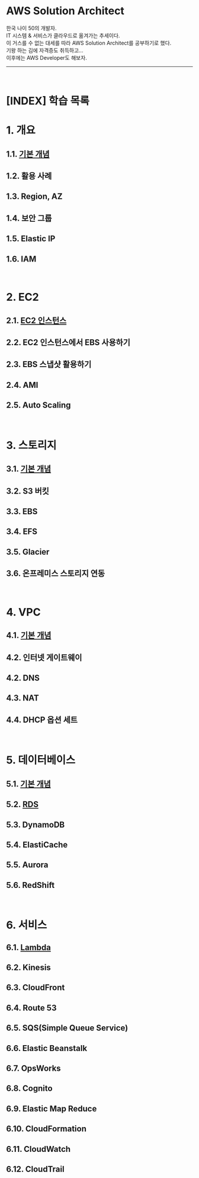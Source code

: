 # AWS Solution Architect

한국 나이 50의 개발자.    
IT 시스템 & 서비스가 클라우드로 옮겨가는 추세이다.    
이 거스를 수 없는 대세를 따라 AWS Solution Architect를 공부하기로 했다.    
기왕 하는 김에 자격증도 취득하고...    
이후에는 AWS Developer도 해보자.  
- - -
<br>

[INDEX] 학습 목록
=====================


# 1. 개요
## 1.1. [기본 개념](https://github.com/JinKeonsu/AWS_SA/blob/main/Intro/basic_concept.md)
## 1.2. 활용 사례
## 1.3. Region, AZ
## 1.4. 보안 그룹
## 1.5. Elastic IP
## 1.6. IAM   
<br>      

# 2. EC2
## 2.1. [EC2 인스턴스](https://github.com/JinKeonsu/AWS_SA/blob/main/EC2/ec2_basic.md)
## 2.2. EC2 인스턴스에서 EBS 사용하기
## 2.3. EBS 스냅샷 활용하기
## 2.4. AMI
## 2.5. Auto Scaling    
<br>  

# 3. 스토리지
## 3.1. [기본 개념](https://github.com/JinKeonsu/AWS_SA/blob/main/Storage/storage_basic.md)
## 3.2. S3 버킷
## 3.3. EBS
## 3.4. EFS
## 3.5. Glacier
## 3.6. 온프레미스 스토리지 연동    
<br>  

# 4. VPC
## 4.1. [기본 개념](https://github.com/JinKeonsu/AWS_SA/blob/main/VPC/VPC_basic.md)
## 4.2. 인터넷 게이트웨이
## 4.2. DNS
## 4.3. NAT
## 4.4. DHCP 옵션 세트      
<br>      

# 5. 데이터베이스
## 5.1. [기본 개념](https://github.com/JinKeonsu/AWS_SA/blob/main/Database/Database_basic.md)
## 5.2. [RDS](https://github.com/JinKeonsu/AWS_SA/blob/main/Database/RDS.md)  
## 5.3. DynamoDB
## 5.4. ElastiCache
## 5.5. Aurora
## 5.6. RedShift     
<br>  

# 6. 서비스
## 6.1. [Lambda](https://github.com/JinKeonsu/AWS_SA/blob/main/Services/Lambda.md)
## 6.2. Kinesis
## 6.3. CloudFront
## 6.4. Route 53
## 6.5. SQS(Simple Queue Service)
## 6.6. Elastic Beanstalk
## 6.7. OpsWorks
## 6.8. Cognito
## 6.9. Elastic Map Reduce
## 6.10. CloudFormation
## 6.11. CloudWatch
## 6.12. CloudTrail     








